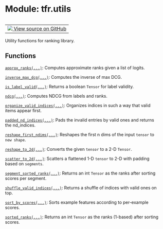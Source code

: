 <div itemscope itemtype="http://developers.google.com/ReferenceObject">
<meta itemprop="name" content="tfr.utils" />
<meta itemprop="path" content="Stable" />
</div>

# Module: tfr.utils

<!-- Insert buttons and diff -->

<table class="tfo-notebook-buttons tfo-api" align="left">

<td>
  <a target="_blank" href="https://github.com/tensorflow/ranking/tree/master/tensorflow_ranking/python/utils.py">
    <img src="https://www.tensorflow.org/images/GitHub-Mark-32px.png" />
    View source on GitHub
  </a>
</td></table>

Utility functions for ranking library.

## Functions

[`approx_ranks(...)`](../tfr/utils/approx_ranks.md): Computes approximate ranks
given a list of logits.

[`inverse_max_dcg(...)`](../tfr/utils/inverse_max_dcg.md): Computes the inverse
of max DCG.

[`is_label_valid(...)`](../tfr/utils/is_label_valid.md): Returns a boolean
`Tensor` for label validity.

[`ndcg(...)`](../tfr/utils/ndcg.md): Computes NDCG from labels and ranks.

[`organize_valid_indices(...)`](../tfr/utils/organize_valid_indices.md):
Organizes indices in such a way that valid items appear first.

[`padded_nd_indices(...)`](../tfr/utils/padded_nd_indices.md): Pads the invalid
entries by valid ones and returns the nd_indices.

[`reshape_first_ndims(...)`](../tfr/utils/reshape_first_ndims.md): Reshapes the
first n dims of the input `tensor` to `new shape`.

[`reshape_to_2d(...)`](../tfr/utils/reshape_to_2d.md): Converts the given
`tensor` to a 2-D `Tensor`.

[`scatter_to_2d(...)`](../tfr/utils/scatter_to_2d.md): Scatters a flattened 1-D
`tensor` to 2-D with padding based on `segments`.

[`segment_sorted_ranks(...)`](../tfr/utils/segment_sorted_ranks.md): Returns an
int `Tensor` as the ranks after sorting scores per segment.

[`shuffle_valid_indices(...)`](../tfr/utils/shuffle_valid_indices.md): Returns a
shuffle of indices with valid ones on top.

[`sort_by_scores(...)`](../tfr/utils/sort_by_scores.md): Sorts example features
according to per-example scores.

[`sorted_ranks(...)`](../tfr/utils/sorted_ranks.md): Returns an int `Tensor` as
the ranks (1-based) after sorting scores.
